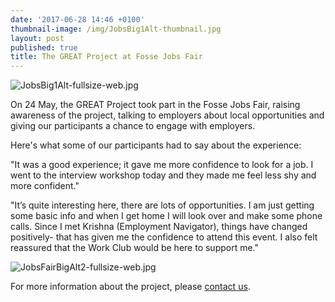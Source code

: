```yaml
---
date: '2017-06-28 14:46 +0100'
thumbnail-image: /img/JobsBig1Alt-thumbnail.jpg
layout: post
published: true
title: The GREAT Project at Fosse Jobs Fair
---
```

![JobsBig1Alt-fullsize-web.jpg]({{site.baseurl}}/img/JobsBig1Alt-fullsize-web.jpg)

On 24 May, the GREAT Project took part in the Fosse Jobs Fair, raising awareness of the project, talking to employers about local opportunities and giving our participants a chance to engage with employers.

Here's what some of our participants had to say about the experience:

"It was a good experience; it gave me more confidence to look for a job. I went to the interview workshop today and they made me feel less shy and more confident."

"It’s quite interesting here, there are lots of opportunities. I am just getting some basic info and when I get home I will look over and make some phone calls. Since I met Krishna (Employment Navigator), things have changed positively- that has given me the confidence to attend this event. I also felt reassured that the Work Club would be here to support me."

![JobsFairBigAlt2-fullsize-web.jpg]({{site.baseurl}}/img/JobsFairBigAlt2-fullsize-web.jpg)

For more information about the project, please [contact us](https://www.greatproject.org.uk/contact/).
